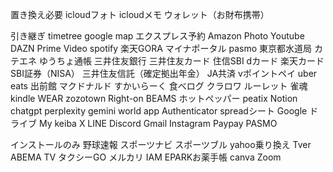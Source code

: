 置き換え必要
icloudフォト
icloudメモ
ウォレット（お財布携帯）

引き継ぎ
timetree
google map
エクスプレス予約
Amazon Photo
Youtube
DAZN
Prime Video
spotify
楽天GORA
マイナポータル
pasmo
東京都水道局
カテエネ
ゆうちょ通帳
三井住友銀行
三井住友カード
住信SBI
dカード
楽天カード
SBI証券（NISA）
三井住友信託（確定拠出年金）
JA共済
vポイントペイ
uber eats
出前館
マクドナルド
すかいらーく
食べログ
クラロワ
ルーレット
雀魂
kindle
WEAR
zozotown
Right-on
BEAMS
ホットペッパー
peatix
Notion
chatgpt
perplexity
gemini
world app
Authenticator
spreadシート
Google ドライブ
My keiba
X
LINE
Discord
Gmail
Instagram
Paypay
PASMO


インストールのみ
野球速報
スポーツナビ
スポーツブル
yahoo乗り換え
Tver
ABEMA TV
タクシーGO
メルカリ
IAM
EPARKお薬手帳
canva
Zoom

